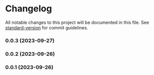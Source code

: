 # Changelog

All notable changes to this project will be documented in this file. See [standard-version](https://github.com/conventional-changelog/standard-version) for commit guidelines.

### 0.0.3 (2023-09-27)

### 0.0.2 (2023-09-26)

### 0.0.1 (2023-09-26)
